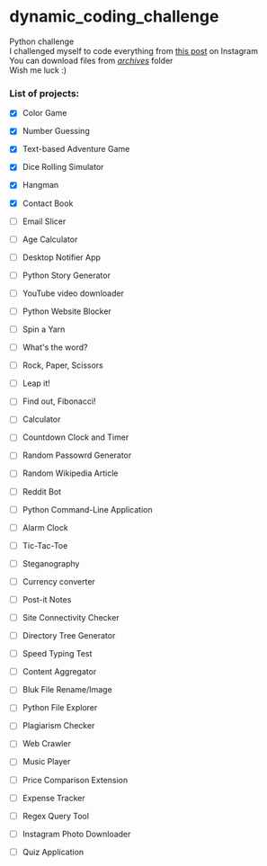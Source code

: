 # dynamic_coding_challenge
Python challenge  
I challenged myself to code everything from [this post](https://www.instagram.com/p/Cagfz6WlEMZ/) on Instagram  
You can download files from [*archives*](/archives) folder  
Wish me luck :)  

### List of projects: 
- [x] Color Game
- [x] Number Guessing
- [x] Text-based Adventure Game
- [x] Dice Rolling Simulator
- [x] Hangman
- [x] Contact Book
- [ ] Email Slicer
- [ ] Age Calculator
- [ ] Desktop Notifier App
- [ ] Python Story Generator
- [ ] YouTube video downloader
- [ ] Python Website Blocker
- [ ] Spin a Yarn
- [ ] What's the word?
- [ ] Rock, Paper, Scissors
- [ ] Leap it!
- [ ] Find out, Fibonacci!  

- [ ] Calculator
- [ ] Countdown Clock and Timer
- [ ] Random Passowrd Generator
- [ ] Random Wikipedia Article
- [ ] Reddit Bot
- [ ] Python Command-Line Application
- [ ] Alarm Clock
- [ ] Tic-Tac-Toe
- [ ] Steganography
- [ ] Currency converter
- [ ] Post-it Notes
- [ ] Site Connectivity Checker
- [ ] Directory Tree Generator  

- [ ] Speed Typing Test
- [ ] Content Aggregator
- [ ] Bluk File Rename/Image
- [ ] Python File Explorer
- [ ] Plagiarism Checker
- [ ] Web Crawler
- [ ] Music Player
- [ ] Price Comparison Extension
- [ ] Expense Tracker
- [ ] Regex Query Tool
- [ ] Instagram Photo Downloader
- [ ] Quiz Application

